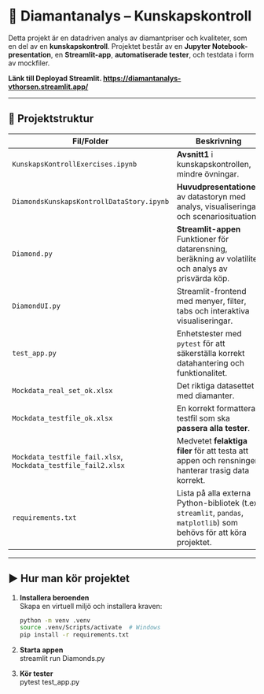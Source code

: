 # 💎 Diamantanalys – Kunskapskontroll

Detta projekt är en datadriven analys av diamantpriser och kvaliteter, som en del av en **kunskapskontroll**. Projektet består av en **Jupyter Notebook-presentation**, en **Streamlit-app**, **automatiserade tester**, och testdata i form av mockfiler.

**Länk till Deployad Streamlit. https://diamantanalys-vthorsen.streamlit.app/**

---

## 📁 Projektstruktur

| Fil/Folder                                                    | Beskrivning                                                                                                           |
| ------------------------------------------------------------- | --------------------------------------------------------------------------------------------------------------------- |
| `KunskapsKontrollExercises.ipynb`                             | **Avsnitt1** i kunskapskontrollen, mindre övningar.                                                                   |
| `DiamondsKunskapsKontrollDataStory.ipynb`                     | **Huvudpresentationen** av datastoryn med analys, visualiseringar och scenariosituation.                              |
| `Diamond.py`                                                  | **Streamlit-appen** Funktioner för datarensning, beräkning av volatilitet och analys av prisvärda köp.                |
| `DiamondUI.py`                                                | Streamlit-frontend med menyer, filter, tabs och interaktiva visualiseringar.                                          |
| `test_app.py`                                                 | Enhetstester med `pytest` för att säkerställa korrekt datahantering och funktionalitet.                               |
| `Mockdata_real_set_ok.xlsx`                                   | Det riktiga datasettet med diamanter.                                                                                 |
| `Mockdata_testfile_ok.xlsx`                                   | En korrekt formatterad testfil som ska **passera alla tester**.                                                       |
| `Mockdata_testfile_fail.xlsx`, `Mockdata_testfile_fail2.xlsx` | Medvetet **felaktiga filer** för att testa att appen och rensningen hanterar trasig data korrekt.                     |
| `requirements.txt`                                            | Lista på alla externa Python-bibliotek (t.ex. `streamlit`, `pandas`, `matplotlib`) som behövs för att köra projektet. |

---

## ▶️ Hur man kör projektet

1. **Installera beroenden**  
   Skapa en virtuell miljö och installera kraven:

   ```bash
   python -m venv .venv
   source .venv/Scripts/activate  # Windows
   pip install -r requirements.txt
   ```

2. **Starta appen**  
   streamlit run Diamonds.py

3. **Kör tester**  
   pytest test_app.py
